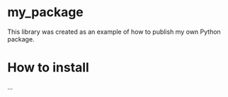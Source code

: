 # my_package
This library was created as an example of how to publish my own Python package.

# How to install
...